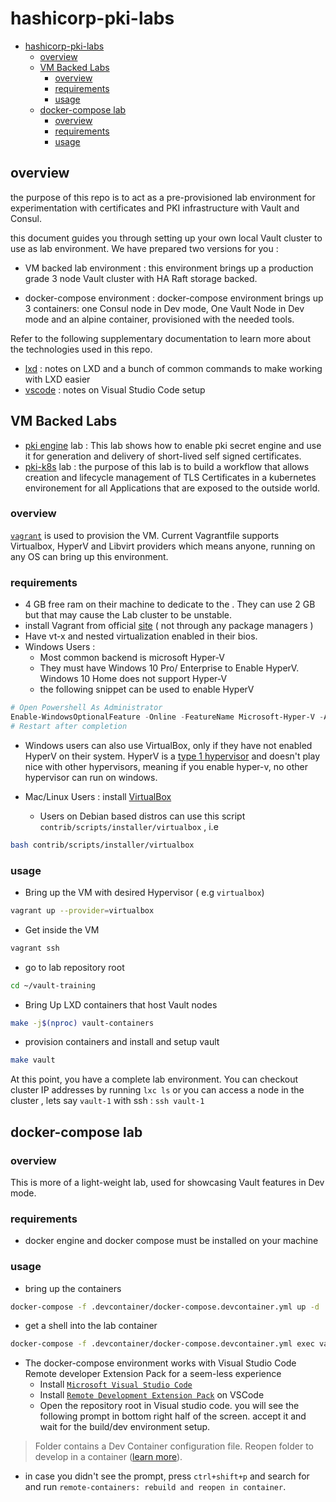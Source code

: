 # hashicorp-pki-labs

- [hashicorp-pki-labs](#hashicorp-pki-labs)
  - [overview](#overview)
  - [VM Backed Labs](#vm-backed-labs)
    - [overview](#overview-1)
    - [requirements](#requirements)
    - [usage](#usage)
  - [docker-compose lab](#docker-compose-lab)
    - [overview](#overview-2)
    - [requirements](#requirements-1)
    - [usage](#usage-1)

## overview

the purpose of this repo is to act as a pre-provisioned lab environment for experimentation with
certificates and PKI infrastructure with Vault and Consul.

this document guides you through setting up your own local Vault cluster to use as lab environment. We have prepared two versions for you :

- VM backed lab environment : this environment brings up a production grade 3 node Vault cluster with HA Raft storage backed.

- docker-compose environment : docker-compose environment brings up 3 containers: one Consul node in Dev mode, One Vault Node in Dev mode and an alpine container, provisioned with the needed tools.

Refer to the following supplementary documentation to learn more about the technologies used in this repo.

- [lxd](docs/lxd.md) : notes on LXD and a bunch of common commands to make working with LXD easier
- [vscode](docs/vscode.md) : notes on Visual Studio Code setup

## VM Backed Labs

- [pki engine](labs/pki) lab : This lab shows how to enable pki secret engine and use it for generation and delivery of short-lived self signed certificates.
- [pki-k8s](labs/pki-k8s) lab : the purpose of this lab is to build a workflow that allows creation and lifecycle management of TLS Certificates in a kubernetes environement for all Applications that are exposed to the outside world.

### overview

[`vagrant`](https://vagrantup.com) is used to provision the VM. Current Vagrantfile supports Virtualbox, HyperV and Libvirt providers which means anyone, running on any OS can bring up this environment.

### requirements

- 4 GB free ram on their machine to dedicate to the . They can use 2 GB but that may cause the Lab cluster to be unstable.
- install Vagrant from official [site](https://www.vagrantup.com/downloads) ( not through any package managers )
- Have vt-x and nested virtualization enabled in their bios.
- Windows Users :
  - Most common backend is microsoft Hyper-V
  - They must have Windows 10 Pro/ Enterprise to Enable HyperV. Windows 10 Home does not support Hyper-V
  - the following snippet can be used to enable HyperV

```powershell
# Open Powershell As Administrator
Enable-WindowsOptionalFeature -Online -FeatureName Microsoft-Hyper-V -All
# Restart after completion
```

  - Windows users can also use VirtualBox, only if they have not enabled HyperV on their system. HyperV is a [type 1 hypervisor](https://medium.com/teamresellerclub/type-1-and-type-2-hypervisors-what-makes-them-different-6a1755d6ae2c) and doesn't play nice with other hypervisors, meaning if you enable hyper-v, no other hypervisor can run on windows.

- Mac/Linux Users : install [VirtualBox](https://www.virtualbox.org/wiki/Downloads)
  - Users on Debian based distros can use this script `contrib/scripts/installer/virtualbox` , i.e

```bash
bash contrib/scripts/installer/virtualbox
```

### usage


- Bring up the VM with desired Hypervisor ( e.g `virtualbox`)

```bash
vagrant up --provider=virtualbox
```

- Get inside the VM

```bash
vagrant ssh
```

- go to lab repository root

```bash
cd ~/vault-training
```

- Bring Up LXD containers that host Vault nodes

```bash
make -j$(nproc) vault-containers
```

- provision containers and install and setup vault

```bash
make vault
```

At this point, you have a complete lab environment. You can checkout cluster IP addresses by running `lxc ls` or you can access a node in the cluster , lets say `vault-1` with ssh : `ssh vault-1`

## docker-compose lab

### overview

This is more of a light-weight lab, used for showcasing Vault features in Dev mode.

### requirements

- docker engine and docker compose must be installed on your machine

### usage

- bring up the containers

```bash
docker-compose -f .devcontainer/docker-compose.devcontainer.yml up -d
```

- get a shell into the lab container

```bash
docker-compose -f .devcontainer/docker-compose.devcontainer.yml exec vault-training bash
```

- The docker-compose environment works with Visual Studio Code Remote developer Extension Pack for a seem-less experience
  - Install [`Microsoft Visual Studio Code`](https://code.visualstudio.com)
  - Install [`Remote Development Extension Pack`](https://marketplace.visualstudio.com/items?itemName=ms-vscode-remote.vscode-remote-extensionpack) on VSCode
  - Open the repository root in Visual studio code. you will see the following prompt in bottom right half of the screen. accept it and wait for the build/dev environment setup.
> Folder contains a Dev Container configuration file. Reopen folder to develop in a container ([learn more](https://aka.ms/vscode-remote/docker)).
  - in case you didn't see the prompt, press `ctrl+shift+p` and search for and run `remote-containers: rebuild and reopen in container`.
